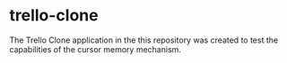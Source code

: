 # trello-clone
The Trello Clone application in the this repository was created to test the capabilities of the cursor memory mechanism.
